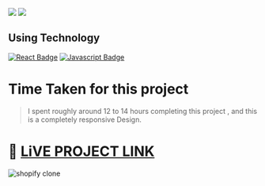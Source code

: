 

[![](https://img.shields.io/badge/linkedin-blue?style=for-the-badge)](https://www.linkedin.com/in/ankush-kumar-275129176/)
[![](https://img.shields.io/badge/MYPORTFOLIO-blue?style=for-the-badge)](https://devloperankush.tk/)

## **Using Technology**
[![React Badge](https://img.shields.io/badge/-HTML-red?style=for-the-badge&labelColor=black&logo=html&logoColor=61DBFB)](#) [![Javascript Badge](https://img.shields.io/badge/-Tailwind-blue?style=for-the-badge&labelColor=black&logo=tailwind&logoColor=white)](#)
 

# **Time Taken for this project**
> I spent roughly around 12 to 14 hours completing this project , and this is a completely responsive Design. 

# 🚀 [LiVE PROJECT LINK](https://statuesque-centaur-5ea6ce.netlify.app/) 

![shopify clone](/shopifyClone.png)
